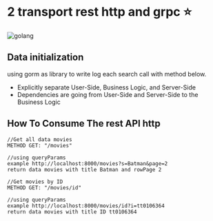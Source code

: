 # 2 transport rest http and grpc :star:

![golang](https://miro.medium.com/max/1400/1*xW6KwVfQFVEiZyrCD4NAzw.png)
 
## Data initialization
 using gorm as library to write log each search call with method below.
 
 - Explicitly separate User-Side, Business Logic, and Server-Side
 - Dependencies are going from User-Side and Server-Side to the Business Logic

## How To Consume The rest API http

	//Get all data movies
	METHOD GET: "/movies"
	
	//using queryParams
	example http://localhost:8000/movies?s=Batman&page=2
	return data movies with title Batman and rowPage 2
	
	//Get movies by ID
	METHOD GET: "/movies/id"
	
	//using queryParams
	example http://localhost:8000/movies/id?i=tt0106364
	return data movies with title ID tt0106364
	
